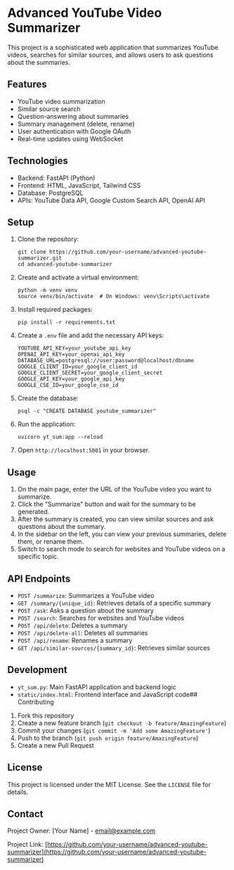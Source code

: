 # Advanced YouTube Video Summarizer

This project is a sophisticated web application that summarizes YouTube videos, searches for similar sources, and allows users to ask questions about the summaries.

## Features

- YouTube video summarization
- Similar source search
- Question-answering about summaries
- Summary management (delete, rename)
- User authentication with Google OAuth
- Real-time updates using WebSocket

## Technologies

- Backend: FastAPI (Python)
- Frontend: HTML, JavaScript, Tailwind CSS
- Database: PostgreSQL
- APIs: YouTube Data API, Google Custom Search API, OpenAI API

## Setup

1. Clone the repository:
   ```
   git clone https://github.com/your-username/advanced-youtube-summarizer.git
   cd advanced-youtube-summarizer
   ```

2. Create and activate a virtual environment:
   ```
   python -m venv venv
   source venv/bin/activate  # On Windows: venv\Scripts\activate
   ```

3. Install required packages:
   ```
   pip install -r requirements.txt
   ```

4. Create a `.env` file and add the necessary API keys:
   ```
   YOUTUBE_API_KEY=your_youtube_api_key
   OPENAI_API_KEY=your_openai_api_key
   DATABASE_URL=postgresql://user:password@localhost/dbname
   GOOGLE_CLIENT_ID=your_google_client_id
   GOOGLE_CLIENT_SECRET=your_google_client_secret
   GOOGLE_API_KEY=your_google_api_key
   GOOGLE_CSE_ID=your_google_cse_id

5. Create the database:
   ```
   psql -c "CREATE DATABASE youtube_summarizer"
   ```

6. Run the application:
   ```
   uvicorn yt_sum:app --reload
   ```

7. Open `http://localhost:5001` in your browser.

## Usage

1. On the main page, enter the URL of the YouTube video you want to summarize.
2. Click the "Summarize" button and wait for the summary to be generated.
3. After the summary is created, you can view similar sources and ask questions about the summary.
4. In the sidebar on the left, you can view your previous summaries, delete them, or rename them.
5. Switch to search mode to search for websites and YouTube videos on a specific topic.

## API Endpoints

- `POST /summarize`: Summarizes a YouTube video
- `GET /summary/{unique_id}`: Retrieves details of a specific summary
- `POST /ask`: Asks a question about the summary
- `POST /search`: Searches for websites and YouTube videos
- `POST /api/delete`: Deletes a summary
- `POST /api/delete-all`: Deletes all summaries
- `POST /api/rename`: Renames a summary
- `GET /api/similar-sources/{summary_id}`: Retrieves similar sources

## Development

- `yt_sum.py`: Main FastAPI application and backend logic
- `static/index.html`: Frontend interface and JavaScript code## Contributing

1. Fork this repository
2. Create a new feature branch (`git checkout -b feature/AmazingFeature`)
3. Commit your changes (`git commit -m 'Add some AmazingFeature'`)
4. Push to the branch (`git push origin feature/AmazingFeature`)
5. Create a new Pull Request

## License

This project is licensed under the MIT License. See the `LICENSE` file for details.

## Contact

Project Owner: [Your Name] - email@example.com

Project Link: [https://github.com/your-username/advanced-youtube-summarizer](https://github.com/your-username/advanced-youtube-summarizer)



